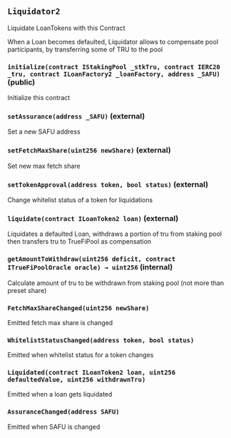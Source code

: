 ## `Liquidator2`

Liquidate LoanTokens with this Contract


When a Loan becomes defaulted, Liquidator allows to
compensate pool participants, by transferring some of TRU to the pool


### `initialize(contract IStakingPool _stkTru, contract IERC20 _tru, contract ILoanFactory2 _loanFactory, address _SAFU)` (public)



Initialize this contract

### `setAssurance(address _SAFU)` (external)



Set a new SAFU address


### `setFetchMaxShare(uint256 newShare)` (external)



Set new max fetch share


### `setTokenApproval(address token, bool status)` (external)



Change whitelist status of a token for liquidations


### `liquidate(contract ILoanToken2 loan)` (external)



Liquidates a defaulted Loan, withdraws a portion of tru from staking pool
then transfers tru to TrueFiPool as compensation


### `getAmountToWithdraw(uint256 deficit, contract ITrueFiPoolOracle oracle) → uint256` (internal)



Calculate amount of tru to be withdrawn from staking pool (not more than preset share)



### `FetchMaxShareChanged(uint256 newShare)`



Emitted fetch max share is changed


### `WhitelistStatusChanged(address token, bool status)`



Emitted when whitelist status for a token changes


### `Liquidated(contract ILoanToken2 loan, uint256 defaultedValue, uint256 withdrawnTru)`



Emitted when a loan gets liquidated


### `AssuranceChanged(address SAFU)`



Emitted when SAFU is changed


